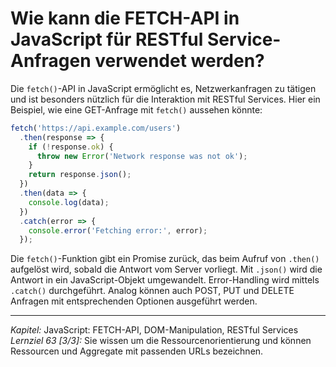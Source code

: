 # Wie kann die FETCH-API in JavaScript für RESTful Service-Anfragen verwendet werden?

Die `fetch()`-API in JavaScript ermöglicht es, Netzwerkanfragen zu tätigen und ist besonders nützlich für die Interaktion mit RESTful Services. Hier ein Beispiel, wie eine GET-Anfrage mit `fetch()` aussehen könnte:

```javascript
fetch('https://api.example.com/users')
  .then(response => {
    if (!response.ok) {
      throw new Error('Network response was not ok');
    }
    return response.json();
  })
  .then(data => {
    console.log(data);
  })
  .catch(error => {
    console.error('Fetching error:', error);
  });
```

Die `fetch()`-Funktion gibt ein Promise zurück, das beim Aufruf von `.then()` aufgelöst wird, sobald die Antwort vom Server vorliegt. Mit `.json()` wird die Antwort in ein JavaScript-Objekt umgewandelt. Error-Handling wird mittels `.catch()` durchgeführt. Analog können auch POST, PUT und DELETE Anfragen mit entsprechenden Optionen ausgeführt werden.

---

_Kapitel:_ JavaScript: FETCH-API, DOM-Manipulation, RESTful Services
_Lernziel 63 \[3/3\]:_ Sie wissen um die Ressourcenorientierung und können Ressourcen und Aggregate mit passenden URLs bezeichnen.
